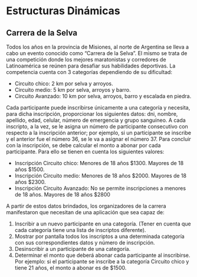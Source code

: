 # Estructuras Dinámicas

## Carrera de la Selva

Todos los años en la provincia de Misiones, al norte de Argentina se lleva a cabo un evento conocido como “Carrera de la Selva”. El mismo se trata de una competición donde los mejores maratonistas y corredores de Latinoamérica se reúnen para desafiar sus habilidades deportivas.
La competencia cuenta con 3 categorías dependiendo de su dificultad:

- Circuito chico: 2 km por selva y arroyos.
- Circuito medio: 5 km por selva, arroyos y barro.
- Circuito Avanzado: 10 km por selva, arroyos, barro y escalada en piedra.

Cada participante puede inscribirse únicamente a una categoría y necesita, para dicha inscripción, proporcionar los siguientes datos: dni, nombre, apellido, edad, celular, número de emergencia y grupo sanguíneo. A cada inscripto, a la vez, se le asigna un número de participante consecutivo con respecto a la inscripción anterior; por ejemplo, si un participante se inscribe y el anterior fue el número 36, se le va a asignar el número 37.
Para concluir con la inscripción, se debe calcular el monto a abonar por cada participante. Para ello se tienen en cuenta los siguientes valores:

- Inscripción Circuito chico: Menores de 18 años $1300. Mayores de 18 años $1500.
- Inscripción Circuito medio: Menores de 18 años $2000. Mayores de 18 años $2300.
- Inscripción Circuito Avanzado: No se permite inscripciones a menores de 18 años. Mayores de 18 años $2800

A partir de estos datos brindados, los organizadores de la carrera manifestaron que necesitan de una aplicación que sea capaz de:

1. Inscribir a un nuevo participante en una categoría. (Tener en cuenta que cada categoría tiene una lista de inscriptos diferente).
1. Mostrar por pantalla todos los inscriptos a una determinada categoría con sus correspondientes datos y número de inscripción.
1. Desinscribir a un participante de una categoría.
1. Determinar el monto que deberá abonar cada participante al inscribirse. Por ejemplo: si el participante se inscribe a la categoría Circuito chico y tiene 21 años, el monto a abonar es de $1500.
